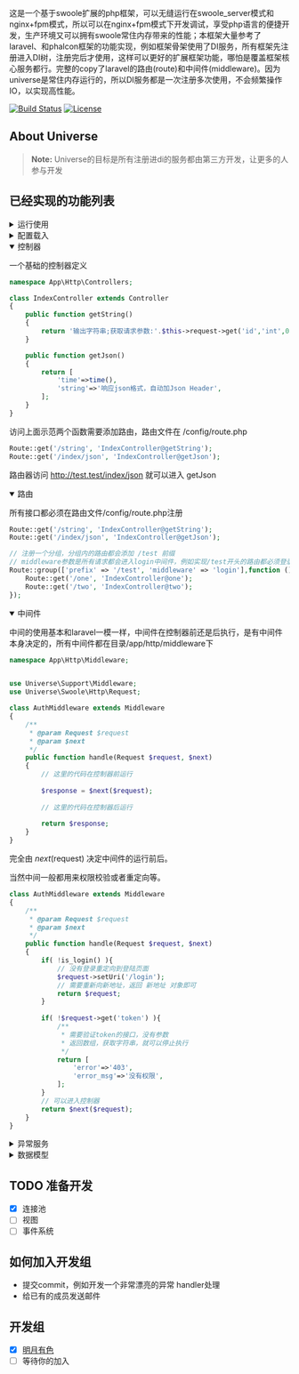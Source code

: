 这是一个基于swoole扩展的php框架，可以无缝运行在swoole_server模式和nginx+fpm模式，所以可以在nginx+fpm模式下开发调试，享受php语言的便捷开发，生产环境又可以拥有swoole常住内存带来的性能；本框架大量参考了laravel、和phalcon框架的功能实现，例如框架骨架使用了DI服务，所有框架先注册进入DI树，注册完后才使用，这样可以更好的扩展框架功能，哪怕是覆盖框架核心服务都行。完整的copy了laravel的路由(route)和中间件(middleware)。因为universe是常住内存运行的，所以DI服务都是一次注册多次使用，不会频繁操作IO，以实现高性能。

<p align="">
<a href="https://packagist.org/packages/selden1992/Universe"><img src="https://travis-ci.org/laravel/framework.svg" alt="Build Status"></a>
<a href="https://packagist.org/packages/selden1992/Universe"><img src="https://poser.pugx.org/laravel/framework/license.svg" alt="License"></a>
</p>

## About Universe

> **Note:** Universe的目标是所有注册进di的服务都由第三方开发，让更多的人参与开发

## 已经实现的功能列表

<details>
    <summary>运行使用</summary>
    
- fpm模式   ：   配置nginx到项目/public目录
- swoole模式：进入项目目录运行 php server.php；命令行启动时，文件更改不会立即生效，需要重启服务
    
</details>

<details>
    <summary>配置载入</summary>
    
所有的配置都在config目录下，默认加载配置文件
~~~~
universe/config/app.php
~~~~
    
</details>

<details open="open">
    <summary>控制器</summary>

一个基础的控制器定义
    
~~~~php
namespace App\Http\Controllers;

class IndexController extends Controller
{
    public function getString()
    {
        return '输出字符串;获取请求参数:'.$this->request->get('id','int',0);
    }

    public function getJson()
    {
        return [
            'time'=>time(),
            'string'=>'响应json格式，自动加Json Header',
        ];
    }
}
~~~~

访问上面示范两个函数需要添加路由，路由文件在 /config/route.php
    
~~~~php
Route::get('/string', 'IndexController@getString');
Route::get('/index/json', 'IndexController@getJson');
~~~~

路由器访问   http://test.test/index/json  就可以进入  getJson

</details>

<details open="open">
    <summary>路由</summary>
    
所有接口都必须在路由文件/config/route.php注册
~~~~php
Route::get('/string', 'IndexController@getString');
Route::get('/index/json', 'IndexController@getJson');

// 注册一个分组，分组内的路由都会添加 /test 前缀
// middleware参数是所有请求都会进入login中间件，例如实现/test开头的路由都必须登录后才能访问
Route::group(['prefix' => '/test', 'middleware' => 'login'],function () {
    Route::get('/one', 'IndexController@one');
    Route::get('/two', 'IndexController@two');
});
~~~~

</details>

<details open="open">
    <summary>中间件</summary>
    
中间的使用基本和laravel一模一样，中间件在控制器前还是后执行，是有中间件本身决定的，所有中间件都在目录/app/http/middleware下

~~~~php
namespace App\Http\Middleware;


use Universe\Support\Middleware;
use Universe\Swoole\Http\Request;

class AuthMiddleware extends Middleware
{
    /**
     * @param Request $request
     * @param $next
     */
    public function handle(Request $request, $next)
    {
        // 这里的代码在控制器前运行
        
        $response = $next($request);
        
        // 这里的代码在控制器后运行
        
        return $response;
    }
}
~~~~
完全由 $next($request) 决定中间件的运行前后。

当然中间一般都用来权限校验或者重定向等。
~~~~php
class AuthMiddleware extends Middleware
{
    /**
     * @param Request $request
     * @param $next
     */
    public function handle(Request $request, $next)
    {
        if( !is_login() ){
            // 没有登录重定向到登陆页面
            $request->setUri('/login');
            // 需要重新向新地址，返回 新地址 对象即可
            return $request;
        }
        
        if( !$request->get('token') ){
            /**
             * 需要验证token的接口，没有参数
             * 返回数组，获取字符串，就可以停止执行
             */
            return [
                'error'=>'403',
                'error_msg'=>'没有权限',
            ];
        }
        // 可以进入控制器
        return $next($request);
    }
}
~~~~

    
</details>

<details>
    <summary>异常服务</summary>
    
/app/Exceptions/Kernel.php 注册异常需要经过的handler
~~~~php
class Kernel extends ExceptionKernel
{
    /**
     * 注册异常处理
     *
     * @return mixed
     * @author 明月有色 <2206582181@qq.com>
     */
    public function register()
    {
        if( is_debug() ){
            // 如果调试，把错误展示出来
            $this->server->pushHandler(new PrettyPageHandler());
        }
        // 所有错误日记记录
        $this->server->pushHandler(new LoggerHandler());
        // 404 优先处理
        $this->server->pushHandler(new NotFoundHandler());
    }
}
~~~~
上面注册了3个handler

- 把所有错误写入日记
- 把错误显示出来
- 404展示一个简单页面
    
</details>

<details>
    <summary>数据模型</summary>
    
~~~~php
dump(DB::table('test')->find(1));
User::find(1);l
~~~~
使用上完全跟laravel一样
    
</details>

## TODO 准备开发

- [x] 连接池
- [ ] 视图
- [ ] 事件系统

## 如何加入开发组

- 提交commit，例如开发一个非常漂亮的异常 handler处理
- 给已有的成员发送邮件 

## 开发组

- [x] [明月有色](https://blog.ctfang.com) 
- [ ] 等待你的加入